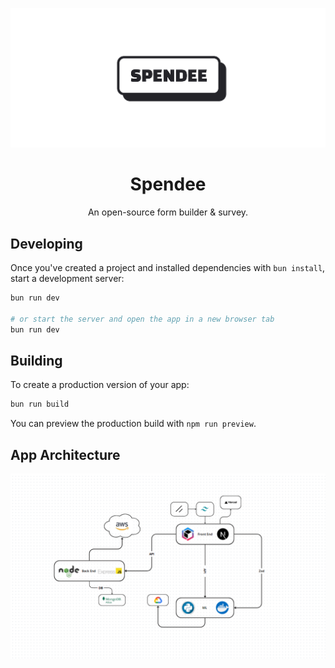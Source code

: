 ![logo](https://github.com/capstone-spendee/.github/blob/main/profile/spendee-logo.png)

<h1 align="center">Spendee</h1>
<p align="center">
  An open-source form builder & survey.
</p>

## Developing

Once you've created a project and installed dependencies with `bun install`, start a development server:

```bash
bun run dev

# or start the server and open the app in a new browser tab
bun run dev 
```

## Building

To create a production version of your app:

```bash
bun run build
```

You can preview the production build with `npm run preview`.


## App Architecture
<div align="center">
  <img src="https://github.com/capstone-spendee/.github/blob/main/profile/app-achitecture.png" alt="Arsitektur" >
</div>
